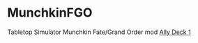 # MunchkinFGO
Tabletop Simulator Munchkin Fate/Grand Order mod
[Ally Deck 1](https://raw.githubusercontent.com/4keY/MunchkinFGO/main/Allies/deck1.png)
